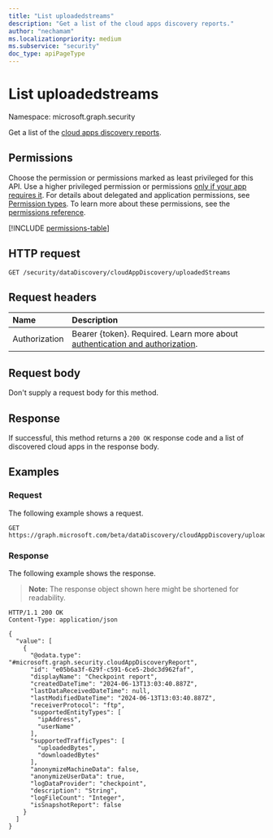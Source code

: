 ```yaml
---
title: "List uploadedstreams"
description: "Get a list of the cloud apps discovery reports."
author: "nechamam"
ms.localizationpriority: medium
ms.subservice: "security"
doc_type: apiPageType
---
```


# List uploadedstreams

Namespace: microsoft.graph.security

Get a list of the [cloud apps discovery reports](../resources/security-cloudappdiscoveryreport.md).

## Permissions

Choose the permission or permissions marked as least privileged for this API. Use a higher privileged permission or permissions [only if your app requires it](/graph/permissions-overview#best-practices-for-using-microsoft-graph-permissions). For details about delegated and application permissions, see [Permission types](/graph/permissions-overview#permission-types). To learn more about these permissions, see the [permissions reference](/graph/permissions-reference).

<!-- {
  "blockType": "permissions",
  "name": "security-datadiscoveryreport-list-uploadedstreams-permissions"
}
-->
[!INCLUDE [permissions-table](../includes/permissions/security-datadiscoveryreport-list-uploadedstreams-permissions.md)]

## HTTP request

<!-- {
  "blockType": "ignored"
}
-->
``` http
GET /security/dataDiscovery/cloudAppDiscovery/uploadedStreams
```

## Request headers

|Name|Description|
|:---|:---|
|Authorization|Bearer {token}. Required. Learn more about [authentication and authorization](/graph/auth/auth-concepts).|

## Request body

Don't supply a request body for this method.

## Response

If successful, this method returns a `200 OK` response code and a list of discovered cloud apps in the response body.

## Examples

### Request

The following example shows a request.
<!-- {
  "blockType": "request",
  "name": "list_uploadedstreams"
}
-->
``` http
GET https://graph.microsoft.com/beta/dataDiscovery/cloudAppDiscovery/uploadedStreams
```


### Response

The following example shows the response.
>**Note:** The response object shown here might be shortened for readability.
<!-- {
  "blockType": "response",
  "truncated": true,
  "@odata.type": "Collection(microsoft.graph.security.cloudAppDiscoveryReport)"
}
-->
``` http
HTTP/1.1 200 OK
Content-Type: application/json

{
  "value": [
    {
      "@odata.type": "#microsoft.graph.security.cloudAppDiscoveryReport",
      "id": "e05b6a3f-629f-c591-6ce5-2bdc3d962faf",
      "displayName": "Checkpoint report",
      "createdDateTime": "2024-06-13T13:03:40.887Z",
      "lastDataReceivedDateTime": null,
      "lastModifiedDateTime": "2024-06-13T13:03:40.887Z",
      "receiverProtocol": "ftp",
      "supportedEntityTypes": [
        "ipAddress", 
        "userName"
      ],
      "supportedTrafficTypes": [
        "uploadedBytes",
        "downloadedBytes"
      ],
      "anonymizeMachineData": false,
      "anonymizeUserData": true,
      "logDataProvider": "checkpoint",
      "description": "String",
      "logFileCount": "Integer",
      "isSnapshotReport": false
    }
  ]
}
```